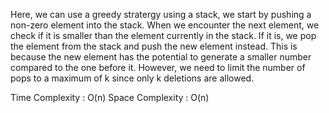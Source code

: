 Here, we can use a greedy stratergy using a stack, we start by pushing a non-zero element into the stack. When we encounter the next element, we check if it is smaller than the element currently in the stack. If it is, we pop the element from the stack and push the new element instead. This is because the new element has the potential to generate a smaller number compared to the one before it. However, we need to limit the number of pops to a maximum of k since only k deletions are allowed.

Time Complexity : O(n)
Space Complexity : O(n)